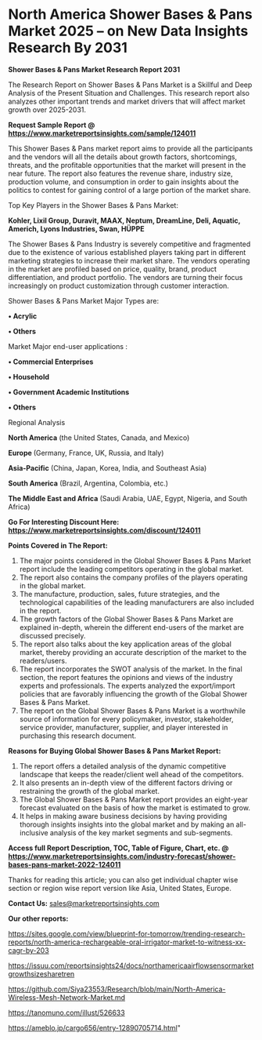 # North America Shower Bases & Pans Market 2025 – on New Data Insights Research By 2031

<strong>Shower Bases & Pans Market Research Report 2031</strong>

The Research Report on Shower Bases & Pans Market is a Skillful and Deep Analysis of the Present Situation and Challenges. This research report also analyzes other important trends and market drivers that will affect market growth over 2025-2031.

<strong>Request Sample Report @ <a href=https://www.marketreportsinsights.com/sample/124011>https://www.marketreportsinsights.com/sample/124011</a></strong>

This Shower Bases & Pans market report aims to provide all the participants and the vendors will all the details about growth factors, shortcomings, threats, and the profitable opportunities that the market will present in the near future. The report also features the revenue share, industry size, production volume, and consumption in order to gain insights about the politics to contest for gaining control of a large portion of the market share.

Top Key Players in the Shower Bases & Pans Market:

<strong>Kohler, Lixil Group, Duravit, MAAX, Neptum, DreamLine, Deli, Aquatic, Americh, Lyons Industries, Swan, HÜPPE</strong>

The Shower Bases & Pans Industry is severely competitive and fragmented due to the existence of various established players taking part in different marketing strategies to increase their market share. The vendors operating in the market are profiled based on price, quality, brand, product differentiation, and product portfolio. The vendors are turning their focus increasingly on product customization through customer interaction.

Shower Bases & Pans Market Major Types are:

<strong>• Acrylic

• Others</strong>

Market Major end-user applications :

<strong>• Commercial Enterprises

• Household

• Government Academic Institutions

• Others</strong>

Regional Analysis

</u><strong><b>North America</b></strong> (the United States, Canada, and Mexico)

<strong><b>Europe </b></strong>(Germany, France, UK, Russia, and Italy)

<strong><b>Asia-Pacific</b></strong> (China, Japan, Korea, India, and Southeast Asia)

<strong><b>South America</b></strong> (Brazil, Argentina, Colombia, etc.)

<strong><b>The Middle East and Africa</b></strong> (Saudi Arabia, UAE, Egypt, Nigeria, and South Africa)

<strong>Go For Interesting Discount Here: <a href=https://www.marketreportsinsights.com/discount/124011>https://www.marketreportsinsights.com/discount/124011</a></strong>

<strong>Points Covered in The Report:</strong>
<ol>
  <li>The major points considered in the Global Shower Bases & Pans Market report include the leading competitors operating in the global market.</li>
  <li>The report also contains the company profiles of the players operating in the global market.</li>
  <li>The manufacture, production, sales, future strategies, and the technological capabilities of the leading manufacturers are also included in the report.</li>
  <li>The growth factors of the Global Shower Bases & Pans Market are explained in-depth, wherein the different end-users of the market are discussed precisely.</li>
  <li>The report also talks about the key application areas of the global market, thereby providing an accurate description of the market to the readers/users.</li>
  <li>The report incorporates the SWOT analysis of the market. In the final section, the report features the opinions and views of the industry experts and professionals. The experts analyzed the export/import policies that are favorably influencing the growth of the Global Shower Bases & Pans Market.</li>
  <li>The report on the Global Shower Bases & Pans Market is a worthwhile source of information for every policymaker, investor, stakeholder, service provider, manufacturer, supplier, and player interested in purchasing this research document.</li>
</ol>
<strong>Reasons for Buying Global Shower Bases & Pans Market Report:</strong>

<ol>
  <li>The report offers a detailed analysis of the dynamic competitive landscape that keeps the reader/client well ahead of the competitors.</li>
  <li>It also presents an in-depth view of the different factors driving or restraining the growth of the global market.</li>
  <li>The Global Shower Bases & Pans Market report provides an eight-year forecast evaluated on the basis of how the market is estimated to grow.</li>
  <li>It helps in making aware business decisions by having providing thorough insights insights into the global market and by making an all-inclusive analysis of the key market segments and sub-segments.</li>
</ol>
<strong>Access full Report Description, TOC, Table of Figure, Chart, etc. @ <a href=https://www.marketreportsinsights.com/industry-forecast/shower-bases-pans-market-2022-124011>https://www.marketreportsinsights.com/industry-forecast/shower-bases-pans-market-2022-124011</a></strong>


Thanks for reading this article; you can also get individual chapter wise section or region wise report version like Asia, United States, Europe.

<strong>Contact Us:</strong>
sales@marketreportsinsights.com

<strong>Our other reports:</strong>

<a href=https://sites.google.com/view/blueprint-for-tomorrow/trending-research-reports/north-america-rechargeable-oral-irrigator-market-to-witness-xx-cagr-by-203>https://sites.google.com/view/blueprint-for-tomorrow/trending-research-reports/north-america-rechargeable-oral-irrigator-market-to-witness-xx-cagr-by-203</a>

<a href=https://issuu.com/reportsinsights24/docs/northamericaairflowsensormarketgrowthsizesharetren>https://issuu.com/reportsinsights24/docs/northamericaairflowsensormarketgrowthsizesharetren</a>

<a href=https://github.com/Siya23553/Research/blob/main/North-America-Wireless-Mesh-Network-Market.md>https://github.com/Siya23553/Research/blob/main/North-America-Wireless-Mesh-Network-Market.md</a>

<a href=https://tanomuno.com/illust/526633>https://tanomuno.com/illust/526633</a>

<a href=https://ameblo.jp/cargo656/entry-12890705714.html>https://ameblo.jp/cargo656/entry-12890705714.html</a>"
